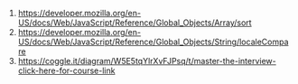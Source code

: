 1. https://developer.mozilla.org/en-US/docs/Web/JavaScript/Reference/Global_Objects/Array/sort
2. https://developer.mozilla.org/en-US/docs/Web/JavaScript/Reference/Global_Objects/String/localeCompare
3. https://coggle.it/diagram/W5E5tqYlrXvFJPsq/t/master-the-interview-click-here-for-course-link